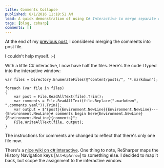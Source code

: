 ```yaml
---
title: Comments Collapse
published: 8/1/2016 11:18:51 AM
lead: A quick demonstration of using C# Interactive to merge separate comment YAML files into their corresponding blog post files, reducing file management overhead.
tags: [blog, csharp]
comments: []
---
```

At the end of my [previous post], I considered merging the comments into post file. 

I couldn't help myself. ;-)

With a little C# interactive, I now have half the files. Here's the code I typed into the interactive window:

    var files = Directory.EnumerateFiles(@"content/posts/", "*.markdown");

    foreach (var file in files)
    {
        var post = File.ReadAllText(file).Trim();
        var comments = File.ReadAllText(file.Replace(".markdown", ".comments.yaml")).Trim();
        var output = $"{post}{Environment.NewLine}{Environment.NewLine}---{Environment.NewLine}# comments begin here{Environment.NewLine}{Environment.NewLine}{comments}";
        File.WriteAllText(file, output);
    }

The instructions for comments are changed to reflect that there's only one file now. 

There's a [nice wiki on c# interactive]. One thing to note, ReSharper maps the History Navigation keys [`Alt+UpArrow`] to something else. I decided to map it back, but scope the assignment to the interactive window.

[previous post]: /blog/winning-with-c-sharp-interactive
[nice wiki on c# interactive]: https://github.com/dotnet/roslyn/wiki/Interactive-Window

